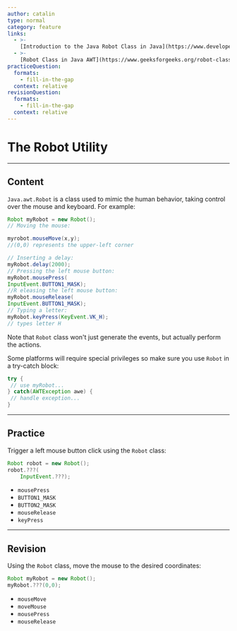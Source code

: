 ```yaml
---
author: catalin
type: normal
category: feature
links:
  - >-
    [Introduction to the Java Robot Class in Java](https://www.developer.com/java/other/article.php/2212401/Introduction-to-the-Java-Robot-Class-in-Java.htm){website}
  - >-
    [Robot Class in Java AWT](https://www.geeksforgeeks.org/robot-class-java-awt/){website}
practiceQuestion:
  formats:
    - fill-in-the-gap
  context: relative
revisionQuestion:
  formats:
    - fill-in-the-gap
  context: relative
---
```


# The Robot Utility


---

## Content

`Java.awt.Robot` is a class used to mimic the human behavior, taking control over the mouse and keyboard. For example:

```java
Robot myRobot = new Robot();
// Moving the mouse:

myrobot.mouseMove(x,y);
//(0,0) represents the upper-left corner

// Inserting a delay:
myRobot.delay(2000);
// Pressing the left mouse button:
myRobot.mousePress(
InputEvent.BUTTON1_MASK);
//R eleasing the left mouse button:
myRobot.mouseRelease(
InputEvent.BUTTON1_MASK);
// Typing a letter:
myRobot.keyPress(KeyEvent.VK_H);
// types letter H
```

Note that `Robot` class won't just generate the events, but actually perform the actions.

Some platforms will require special privileges so make sure you use `Robot` in a try-catch block:

```java
try {
 // use myRobot...
} catch(AWTException awe) {
 // handle exception...
}
```


---

## Practice

Trigger a left mouse button click using the `Robot` class:

```java
Robot robot = new Robot();
robot.???(
    InputEvent.???);
```

- `mousePress`
- `BUTTON1_MASK`
- `BUTTON2_MASK`
- `mouseRelease`
- `keyPress`


---

## Revision

Using the `Robot` class, move the mouse to the desired coordinates:

```java
Robot myRobot = new Robot();
myRobot.???(0,0);
```

- `mouseMove`
- `moveMouse`
- `mousePress`
- `mouseRelease`
